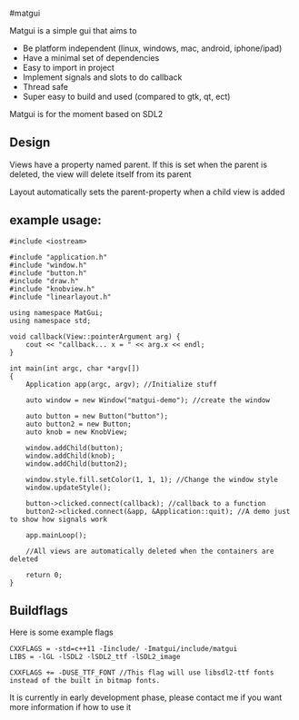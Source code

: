 #matgui

Matgui is a simple gui that aims to
* Be platform independent (linux, windows, mac, android, iphone/ipad)
* Have a minimal set of dependencies
* Easy to import in project
* Implement signals and slots to do callback
* Thread safe
* Super easy to build and used (compared to gtk, qt, ect)

Matgui is for the moment based on SDL2

Design
-------
Views have a property named parent. If this is set when the parent is deleted, the view will delete itself from its parent

Layout automatically sets the parent-property when a child view is added


example usage:
--------


```
#include <iostream>

#include "application.h"
#include "window.h"
#include "button.h"
#include "draw.h"
#include "knobview.h"
#include "linearlayout.h"

using namespace MatGui;
using namespace std;

void callback(View::pointerArgument arg) {
	cout << "callback... x = " << arg.x << endl;
}

int main(int argc, char *argv[])
{
	Application app(argc, argv); //Initialize stuff

	auto window = new Window("matgui-demo"); //create the window

	auto button = new Button("button");
	auto button2 = new Button;
	auto knob = new KnobView;

	window.addChild(button);
	window.addChild(knob);
	window.addChild(button2);
	
	window.style.fill.setColor(1, 1, 1); //Change the window style
	window.updateStyle();

	button->clicked.connect(callback); //callback to a function
	button2->clicked.connect(&app, &Application::quit); //A demo just to show how signals work

	app.mainLoop();
	
	//All views are automatically deleted when the containers are deleted

    return 0;
}
```

Buildflags
--------

Here is some example flags
```
CXXFLAGS = -std=c++11 -Iinclude/ -Imatgui/include/matgui
LIBS = -lGL -lSDL2 -lSDL2_ttf -lSDL2_image

CXXFLAGS += -DUSE_TTF_FONT //This flag will use libsdl2-ttf fonts instead of the built in bitmap fonts.
```

It is currently in early development phase, please contact me if you want more information if how to use it
